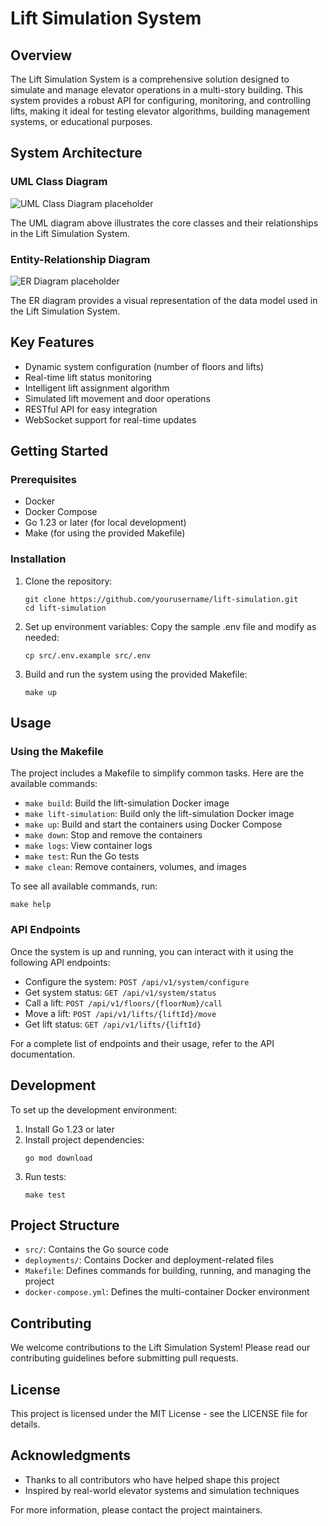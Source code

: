# Lift Simulation System

## Overview

The Lift Simulation System is a comprehensive solution designed to simulate and manage elevator operations in a multi-story building. This system provides a robust API for configuring, monitoring, and controlling lifts, making it ideal for testing elevator algorithms, building management systems, or educational purposes.

## System Architecture

### UML Class Diagram

<img src="/api/placeholder/800/600" alt="UML Class Diagram placeholder" />

The UML diagram above illustrates the core classes and their relationships in the Lift Simulation System.

### Entity-Relationship Diagram

<img src="/api/placeholder/800/600" alt="ER Diagram placeholder" />

The ER diagram provides a visual representation of the data model used in the Lift Simulation System.

## Key Features

- Dynamic system configuration (number of floors and lifts)
- Real-time lift status monitoring
- Intelligent lift assignment algorithm
- Simulated lift movement and door operations
- RESTful API for easy integration
- WebSocket support for real-time updates

## Getting Started

### Prerequisites

- Docker
- Docker Compose
- Go 1.23 or later (for local development)
- Make (for using the provided Makefile)

### Installation

1. Clone the repository:

   ```
   git clone https://github.com/yourusername/lift-simulation.git
   cd lift-simulation
   ```

2. Set up environment variables:
   Copy the sample .env file and modify as needed:

   ```
   cp src/.env.example src/.env
   ```

3. Build and run the system using the provided Makefile:
   ```
   make up
   ```

## Usage

### Using the Makefile

The project includes a Makefile to simplify common tasks. Here are the available commands:

- `make build`: Build the lift-simulation Docker image
- `make lift-simulation`: Build only the lift-simulation Docker image
- `make up`: Build and start the containers using Docker Compose
- `make down`: Stop and remove the containers
- `make logs`: View container logs
- `make test`: Run the Go tests
- `make clean`: Remove containers, volumes, and images

To see all available commands, run:

```
make help
```

### API Endpoints

Once the system is up and running, you can interact with it using the following API endpoints:

- Configure the system: `POST /api/v1/system/configure`
- Get system status: `GET /api/v1/system/status`
- Call a lift: `POST /api/v1/floors/{floorNum}/call`
- Move a lift: `POST /api/v1/lifts/{liftId}/move`
- Get lift status: `GET /api/v1/lifts/{liftId}`

For a complete list of endpoints and their usage, refer to the API documentation.

## Development

To set up the development environment:

1. Install Go 1.23 or later
2. Install project dependencies:
   ```
   go mod download
   ```
3. Run tests:
   ```
   make test
   ```

## Project Structure

- `src/`: Contains the Go source code
- `deployments/`: Contains Docker and deployment-related files
- `Makefile`: Defines commands for building, running, and managing the project
- `docker-compose.yml`: Defines the multi-container Docker environment

## Contributing

We welcome contributions to the Lift Simulation System! Please read our contributing guidelines before submitting pull requests.

## License

This project is licensed under the MIT License - see the LICENSE file for details.

## Acknowledgments

- Thanks to all contributors who have helped shape this project
- Inspired by real-world elevator systems and simulation techniques

For more information, please contact the project maintainers.

